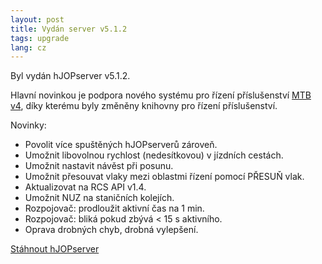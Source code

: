 ```yaml
---
layout: post
title: Vydán server v5.1.2
tags: upgrade
lang: cz
---
```


Byl vydán hJOPserver v5.1.2.

Hlavní novinkou je podpora nového systému pro řízení příslušenství
[MTB v4](https://mtb.kmz-brno.cz/), díky kterému byly změněny knihovny pro
řízení příslušenství.

Novinky:
* Povolit více spuštěných hJOPserverů zároveň.
* Umožnit libovolnou rychlost (nedesítkovou) v jízdních cestách.
* Umožnit nastavit návěst při posunu.
* Umožnit přesouvat vlaky mezi oblastmi řízení pomocí PŘESUŇ vlak.
* Aktualizovat na RCS API v1.4.
* Umožnit NUZ na staničních kolejích.
* Rozpojovač: prodloužit aktivní čas na 1 min.
* Rozpojovač: bliká pokud zbývá < 15 s aktivního.
* Oprava drobných chyb, drobná vylepšení.

<a class="btn" href="https://github.com/kmzbrnoI/hJOPserver/releases/tag/v5.1.2">Stáhnout hJOPserver</a>
